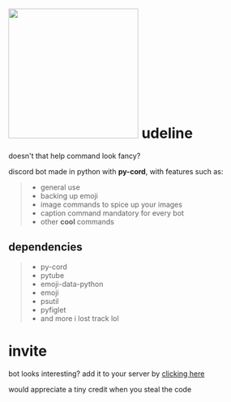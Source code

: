 # <img src="https://media.discordapp.net/attachments/939505242498797601/963157577254993930/image.png" width="256"> udeline
doesn't that help command look fancy?

discord bot made in python with **py-cord**, with features such as:
> - general use
> - backing up emoji
> - image commands to spice up your images
> - caption command mandatory for every bot
> - other **cool** commands
## dependencies
> - py-cord
> - pytube
> - emoji-data-python
> - emoji
> - psutil
> - pyfiglet
> - and more i lost track lol

# invite
bot looks interesting? add it to your server by [clicking here](https://discord.com/oauth2/authorize?client_id=913901320686153728&scope=bot&permissions=8)



would appreciate a tiny credit when you steal the code

